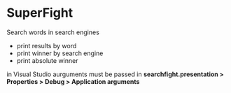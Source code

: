 # SuperFight

Search words in search engines
- print results by word
- print winner by search engine
- print absolute winner

in Visual Studio aurguments must be passed in __searchfight.presentation > Properties > Debug > Application arguments__
